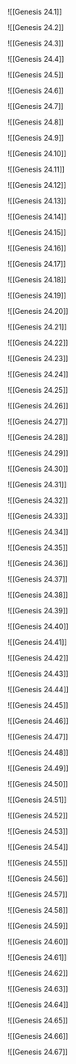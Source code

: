 ![[Genesis 24.1]]

![[Genesis 24.2]]

![[Genesis 24.3]]

![[Genesis 24.4]]

![[Genesis 24.5]]

![[Genesis 24.6]]

![[Genesis 24.7]]

![[Genesis 24.8]]

![[Genesis 24.9]]

![[Genesis 24.10]]

![[Genesis 24.11]]

![[Genesis 24.12]]

![[Genesis 24.13]]

![[Genesis 24.14]]

![[Genesis 24.15]]

![[Genesis 24.16]]

![[Genesis 24.17]]

![[Genesis 24.18]]

![[Genesis 24.19]]

![[Genesis 24.20]]

![[Genesis 24.21]]

![[Genesis 24.22]]

![[Genesis 24.23]]

![[Genesis 24.24]]

![[Genesis 24.25]]

![[Genesis 24.26]]

![[Genesis 24.27]]

![[Genesis 24.28]]

![[Genesis 24.29]]

![[Genesis 24.30]]

![[Genesis 24.31]]

![[Genesis 24.32]]

![[Genesis 24.33]]

![[Genesis 24.34]]

![[Genesis 24.35]]

![[Genesis 24.36]]

![[Genesis 24.37]]

![[Genesis 24.38]]

![[Genesis 24.39]]

![[Genesis 24.40]]

![[Genesis 24.41]]

![[Genesis 24.42]]

![[Genesis 24.43]]

![[Genesis 24.44]]

![[Genesis 24.45]]

![[Genesis 24.46]]

![[Genesis 24.47]]

![[Genesis 24.48]]

![[Genesis 24.49]]

![[Genesis 24.50]]

![[Genesis 24.51]]

![[Genesis 24.52]]

![[Genesis 24.53]]

![[Genesis 24.54]]

![[Genesis 24.55]]

![[Genesis 24.56]]

![[Genesis 24.57]]

![[Genesis 24.58]]

![[Genesis 24.59]]

![[Genesis 24.60]]

![[Genesis 24.61]]

![[Genesis 24.62]]

![[Genesis 24.63]]

![[Genesis 24.64]]

![[Genesis 24.65]]

![[Genesis 24.66]]

![[Genesis 24.67]]
